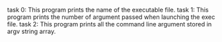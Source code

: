 task 0: This program prints the name of the executable file.
task 1: This program prints the number of argument passed when launching the exec file.
task 2: This program prints all the command line argument stored in argv string array.

